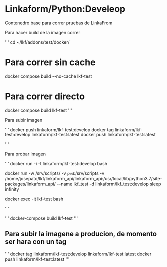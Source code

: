 # Linkaform/Python:Develeop

Contenedro base para correr pruebas de LinkaFrom

Para hacer build de la imagen correr

'''
cd ~/lkf/addons/test/docker/

# Para correr sin cache

docker compose build --no-cache lkf-test

# Para correr directo
docker compose build lkf-test
'''

Para subir imagen

'''
docker push linkaform/lkf-test:develop
docker tag linkaform/lkf-test:develop linkaform/lkf-test:latest
docker push linkaform/lkf-test:latest

'''

Para probar imagen

'''
docker run  -i -t linkaform/lkf-test:develop bash

docker run   -w /srv/scripts/ -v `pwd`:/srv/scripts -v /home/josepato/lkf/linkaform_api/linkaform_api:/usr/local/lib/python3.7/site-packages/linkaform_api/ --name lkf_test -d linkaform/lkf_test:develop sleep infinity


docker exec -it lkf-test bash

'''


'''
docker-compose build lkf-test
'''

## Para subir la imagene a producion, de momento ser hara con un tag
'''
docker tag linkaform/lkf-test:develop linkaform/lkf-test:latest
docker push linkaform/lkf-test:latest
'''